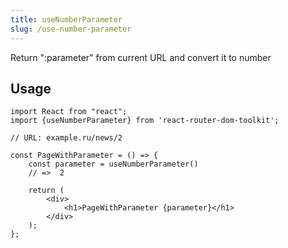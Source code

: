 ```yaml
---
title: useNumberParameter
slug: /use-number-parameter
---
```


Return ":parameter" from current URL and convert it to number

## Usage

```tsx
import React from "react";
import {useNumberParameter} from 'react-router-dom-toolkit';

// URL: example.ru/news/2

const PageWithParameter = () => {
    const parameter = useNumberParameter()    
    // =>  2   

    return (
        <div>
            <h1>PageWithParameter {parameter}</h1>
        </div>
    );
};
```
